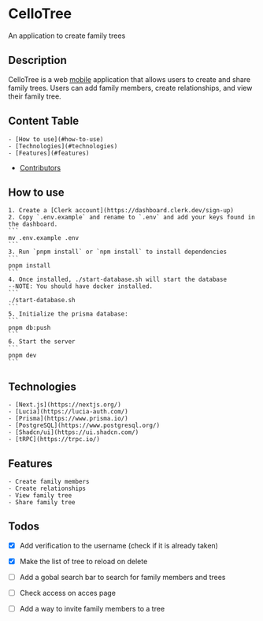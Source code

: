 # CelloTree
An application to create family trees

## Description
CelloTree is a web [mobile](https://github.com/Ssnnee/cello_mob) application
that allows users to create and share family trees.
Users can add family members, create relationships, and view their family tree.

## Content Table
    - [How to use](#how-to-use)
    - [Technologies](#technologies)
    - [Features](#features)
- [Contributors](#contributors)



## How to use

    1. Create a [Clerk account](https://dashboard.clerk.dev/sign-up)
    2. Copy `.env.example` and rename to `.env` and add your keys found in the dashboard.
    ```
    mv .env.example .env
    ```
    3. Run `pnpm install` or `npm install` to install dependencies
    ```
    pnpm install
    ```
    4. Once installed, ./start-database.sh will start the database
    --NOTE: You should have docker installed.
    ```
    ./start-database.sh
    ```
    5. Initialize the prisma database:
    ```
    pnpm db:push
    ```
    6. Start the server
    ```
    pnpm dev
    ```

## Technologies
    - [Next.js](https://nextjs.org/)
    - [Lucia](https://lucia-auth.com/)
    - [Prisma](https://www.prisma.io/)
    - [PostgreSQL](https://www.postgresql.org/)
    - [Shadcn/ui](https://ui.shadcn.com/)
    - [tRPC](https://trpc.io/)


## Features
    - Create family members
    - Create relationships
    - View family tree
    - Share family tree

## Todos

- [x] Add verification to the username (check if it is already taken)
- [x] Make the list of tree to reload on delete
- [ ] Add a gobal search bar to search for family members and trees
- [ ] Check access on acces page
- [ ] Add a way to invite family members to a tree

